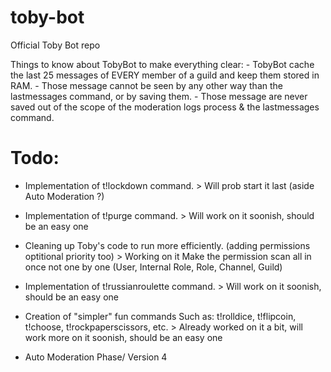 # toby-bot
Official Toby Bot repo

Things to know about TobyBot to make everything clear:
    - TobyBot cache the last 25 messages of EVERY member of a guild and keep them stored in RAM.
    - Those message cannot be seen by any other way than the lastmessages command, or by saving them.
    - Those message are never saved out of the scope of the moderation logs process & the lastmessages command.

# Todo:
- Implementation of t!lockdown command. > Will prob start it last (aside Auto Moderation ?)

- Implementation of t!purge command. > Will work on it soonish, should be an easy one

- Cleaning up Toby's code to run more efficiently. (adding permissions optitional priority too) > Working on it 
    Make the permission scan all in once not one by one (User, Internal Role, Role, Channel, Guild)

- Implementation of t!russianroulette command. > Will work on it soonish, should be an easy one

- Creation of "simpler" fun commands
                Such as: t!rolldice, t!flipcoin, t!choose, t!rockpaperscissors, etc. > Already worked on it a bit, will work more on it soonish, should be an easy one
                
- Auto Moderation Phase/ Version 4 
